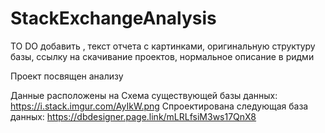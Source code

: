 # StackExchangeAnalysis

TO DO добавить , текст отчета с картинками, оригинальную структуру базы, ссылку на скачивание проектов, нормальное описание в ридми

Проект посвящен анализу 

Данные расположены на 
Схема существующей базы данных: https://i.stack.imgur.com/AyIkW.png
Спроектирована следующая база данных:  https://dbdesigner.page.link/mLRLfsiM3ws17QnX8

